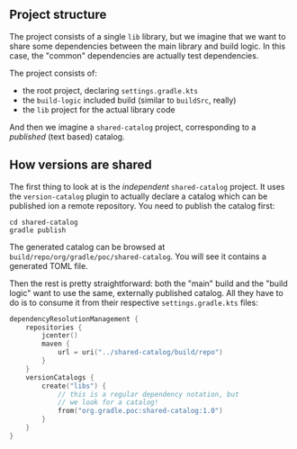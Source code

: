 ## Project structure

The project consists of a single `lib` library, but we imagine that we want to share some dependencies between the main library and build logic.
In this case, the "common" dependencies are actually test dependencies.

The project consists of:

- the root project, declaring `settings.gradle.kts`
- the `build-logic` included build (similar to `buildSrc`, really)
- the `lib` project for the actual library code

And then we imagine a `shared-catalog` project, corresponding to a _published_ (text based) catalog.

## How versions are shared

The first thing to look at is the _independent_ `shared-catalog` project.
It uses the `version-catalog` plugin to actually declare a catalog which can be published ion a remote repository.
You need to publish the catalog first:

    cd shared-catalog
    gradle publish

The generated catalog can be browsed at `build/repo/org/gradle/poc/shared-catalog`.
You will see it contains a generated TOML file.

Then the rest is pretty straightforward: both the "main" build and the "build logic" want to use the same, externally published catalog.
All they have to do is to consume it from their respective `settings.gradle.kts` files:

```kotlin
dependencyResolutionManagement {
    repositories {
        jcenter()
        maven {
            url = uri("../shared-catalog/build/repo")
        }
    }
    versionCatalogs {
        create("libs") {
            // this is a regular dependency notation, but
            // we look for a catalog!
            from("org.gradle.poc:shared-catalog:1.0")
        }
    }
}
```